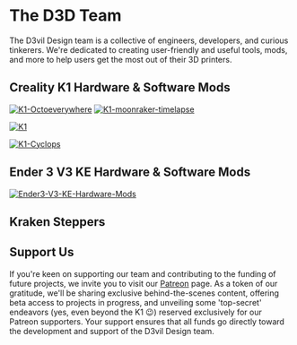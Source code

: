 # The D3D Team
The D3vil Design team is a collective of engineers, developers, and curious tinkerers. We're dedicated to creating user-friendly and useful tools, mods, and more to help users get the most out of their 3D printers.


## Creality K1 Hardware & Software Mods
[![K1-Octoeverywhere](https://github-readme-stats.vercel.app/api/pin/?username=D3vil-Design&repo=K1-OctoEverywhere&title_color=ffffff&text_color=c9cacc&icon_color=E02044&bg_color=1d1f21)](https://github.com/mikebcbc/K1-OctoEverywhere) [![K1-moonraker-timelapse](https://github-readme-stats.vercel.app/api/pin/?username=D3vil-Design&repo=creality-k1-moonraker-timelapse&title_color=ffffff&text_color=c9cacc&icon_color=E02044&bg_color=1d1f21)](https://github.com/mikebcbc/creality-k1-moonraker-timelapse)

[![K1](https://github-readme-stats.vercel.app/api/pin/?username=D3vil-Design&repo=K1&title_color=ffffff&text_color=c9cacc&icon_color=E02044&bg_color=1d1f21)](https://github.com/D3vil-Design/K1-Hardware-Mods)

[![K1-Cyclops](https://github-readme-stats.vercel.app/api/pin/?username=D3vil-Design&repo=K1&title_color=ffffff&text_color=c9cacc&icon_color=E02044&bg_color=1d1f21)](https://github.com/D3vil-Design/Cyclops-Extruder)

## Ender 3 V3 KE Hardware & Software Mods

[![Ender3-V3-KE-Hardware-Mods](https://github-readme-stats.vercel.app/api/pin/?username=D3vil-Design&repo=Ender3-V3-KE-Hardware-Mods&title_color=ffffff&text_color=c9cacc&icon_color=E02044&bg_color=1d1f21)](https://github.com/D3vil-Design/Ender3-V3-KE-Hardware-Mods)

## Kraken Steppers


## Support Us
If you're keen on supporting our team and contributing to the funding of future projects, we invite you to visit our [Patreon](https://www.patreon.com/D3vilDesign) page. As a token of our gratitude, we'll be sharing exclusive behind-the-scenes content, offering beta access to projects in progress, and unveiling some 'top-secret' endeavors (yes, even beyond the K1 😉) reserved exclusively for our Patreon supporters. Your support ensures that all funds go directly toward the development and support of the D3vil Design team.
